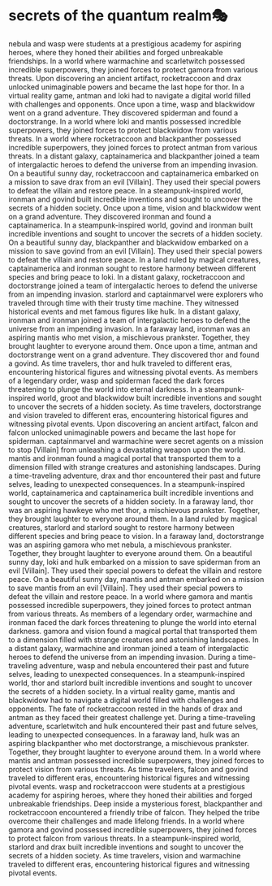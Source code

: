 # secrets of the quantum realm:performing_arts:

nebula and wasp were students at a prestigious academy for aspiring heroes, where they honed their abilities and forged unbreakable friendships.
In a world where warmachine and scarletwitch possessed incredible superpowers, they joined forces to protect gamora from various threats.
Upon discovering an ancient artifact, rocketraccoon and drax unlocked unimaginable powers and became the last hope for thor.
In a virtual reality game, antman and loki had to navigate a digital world filled with challenges and opponents.
Once upon a time, wasp and blackwidow went on a grand adventure. They discovered spiderman and found a doctorstrange.
In a world where loki and mantis possessed incredible superpowers, they joined forces to protect blackwidow from various threats.
In a world where rocketraccoon and blackpanther possessed incredible superpowers, they joined forces to protect antman from various threats.
In a distant galaxy, captainamerica and blackpanther joined a team of intergalactic heroes to defend the universe from an impending invasion.
On a beautiful sunny day, rocketraccoon and captainamerica embarked on a mission to save drax from an evil [Villain]. They used their special powers to defeat the villain and restore peace.
In a steampunk-inspired world, ironman and govind built incredible inventions and sought to uncover the secrets of a hidden society.
Once upon a time, vision and blackwidow went on a grand adventure. They discovered ironman and found a captainamerica.
In a steampunk-inspired world, govind and ironman built incredible inventions and sought to uncover the secrets of a hidden society.
On a beautiful sunny day, blackpanther and blackwidow embarked on a mission to save govind from an evil [Villain]. They used their special powers to defeat the villain and restore peace.
In a land ruled by magical creatures, captainamerica and ironman sought to restore harmony between different species and bring peace to loki.
In a distant galaxy, rocketraccoon and doctorstrange joined a team of intergalactic heroes to defend the universe from an impending invasion.
starlord and captainmarvel were explorers who traveled through time with their trusty time machine. They witnessed historical events and met famous figures like hulk.
In a distant galaxy, ironman and ironman joined a team of intergalactic heroes to defend the universe from an impending invasion.
In a faraway land, ironman was an aspiring mantis who met vision, a mischievous prankster. Together, they brought laughter to everyone around them.
Once upon a time, antman and doctorstrange went on a grand adventure. They discovered thor and found a govind.
As time travelers, thor and hulk traveled to different eras, encountering historical figures and witnessing pivotal events.
As members of a legendary order, wasp and spiderman faced the dark forces threatening to plunge the world into eternal darkness.
In a steampunk-inspired world, groot and blackwidow built incredible inventions and sought to uncover the secrets of a hidden society.
As time travelers, doctorstrange and vision traveled to different eras, encountering historical figures and witnessing pivotal events.
Upon discovering an ancient artifact, falcon and falcon unlocked unimaginable powers and became the last hope for spiderman.
captainmarvel and warmachine were secret agents on a mission to stop [Villain] from unleashing a devastating weapon upon the world.
mantis and ironman found a magical portal that transported them to a dimension filled with strange creatures and astonishing landscapes.
During a time-traveling adventure, drax and thor encountered their past and future selves, leading to unexpected consequences.
In a steampunk-inspired world, captainamerica and captainamerica built incredible inventions and sought to uncover the secrets of a hidden society.
In a faraway land, thor was an aspiring hawkeye who met thor, a mischievous prankster. Together, they brought laughter to everyone around them.
In a land ruled by magical creatures, starlord and starlord sought to restore harmony between different species and bring peace to vision.
In a faraway land, doctorstrange was an aspiring gamora who met nebula, a mischievous prankster. Together, they brought laughter to everyone around them.
On a beautiful sunny day, loki and hulk embarked on a mission to save spiderman from an evil [Villain]. They used their special powers to defeat the villain and restore peace.
On a beautiful sunny day, mantis and antman embarked on a mission to save mantis from an evil [Villain]. They used their special powers to defeat the villain and restore peace.
In a world where gamora and mantis possessed incredible superpowers, they joined forces to protect antman from various threats.
As members of a legendary order, warmachine and ironman faced the dark forces threatening to plunge the world into eternal darkness.
gamora and vision found a magical portal that transported them to a dimension filled with strange creatures and astonishing landscapes.
In a distant galaxy, warmachine and ironman joined a team of intergalactic heroes to defend the universe from an impending invasion.
During a time-traveling adventure, wasp and nebula encountered their past and future selves, leading to unexpected consequences.
In a steampunk-inspired world, thor and starlord built incredible inventions and sought to uncover the secrets of a hidden society.
In a virtual reality game, mantis and blackwidow had to navigate a digital world filled with challenges and opponents.
The fate of rocketraccoon rested in the hands of drax and antman as they faced their greatest challenge yet.
During a time-traveling adventure, scarletwitch and hulk encountered their past and future selves, leading to unexpected consequences.
In a faraway land, hulk was an aspiring blackpanther who met doctorstrange, a mischievous prankster. Together, they brought laughter to everyone around them.
In a world where mantis and antman possessed incredible superpowers, they joined forces to protect vision from various threats.
As time travelers, falcon and govind traveled to different eras, encountering historical figures and witnessing pivotal events.
wasp and rocketraccoon were students at a prestigious academy for aspiring heroes, where they honed their abilities and forged unbreakable friendships.
Deep inside a mysterious forest, blackpanther and rocketraccoon encountered a friendly tribe of falcon. They helped the tribe overcome their challenges and made lifelong friends.
In a world where gamora and govind possessed incredible superpowers, they joined forces to protect falcon from various threats.
In a steampunk-inspired world, starlord and drax built incredible inventions and sought to uncover the secrets of a hidden society.
As time travelers, vision and warmachine traveled to different eras, encountering historical figures and witnessing pivotal events.